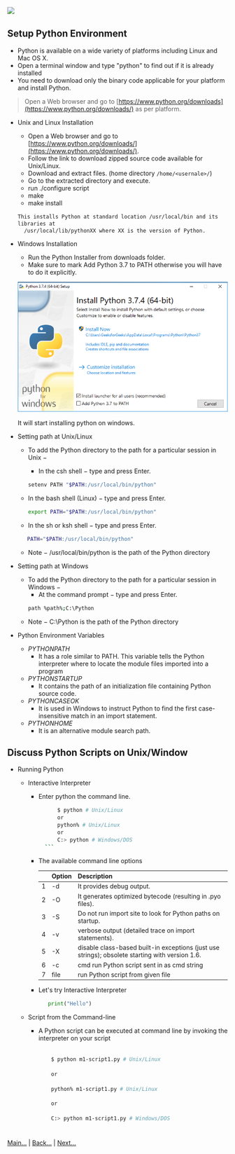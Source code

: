 
![](https://www.python.org/static/img/python-logo.png)

 
## Setup Python Environment

- Python is available on a wide variety of platforms including Linux and Mac OS X.
- Open a terminal window and type "python" to find out if it is already installed 
- You need to download only the binary code applicable for your platform and install Python.

> Open a Web browser and go to [https://www.python.org/downloads](https://www.python.org/downloads/) as per platform.

- Unix and Linux Installation
    - Open a Web browser and go to [https://www.python.org/downloads/](https://www.python.org/downloads/).
    - Follow the link to download zipped source code available for Unix/Linux.
    - Download and extract files. (home directory `/home/<usernale>/`)
    - Go to the extracted directory and execute.
    - run ./configure script
    - make
    - make install
    
    ```
    This installs Python at standard location /usr/local/bin and its libraries at 
      /usr/local/lib/pythonXX where XX is the version of Python.
    ```
    
- Windows Installation
    - Run the Python Installer from downloads folder. 
    - Make sure to mark Add Python 3.7 to PATH otherwise you will have to do it explicitly.
    
    ![](/img/python-install-windows-1.png)
    
    It will start installing python on windows.

- Setting path at Unix/Linux

    - To add the Python directory to the path for a particular session in Unix −
        - In the csh shell − type and press Enter. 
        ```bash
        setenv PATH "$PATH:/usr/local/bin/python"
        ```        
    - In the bash shell (Linux) − type and press Enter.
        ```bash
        export PATH="$PATH:/usr/local/bin/python"
        ```
   
    - In the sh or ksh shell − type and press Enter.
    ```bash
       PATH="$PATH:/usr/local/bin/python"
    ```
    
    - Note − /usr/local/bin/python is the path of the Python directory

- Setting path at Windows
    - To add the Python directory to the path for a particular session in Windows −
       - At the command prompt − type and press Enter.
       ```bash
       path %path%;C:\Python
      ```
    - Note − C:\Python is the path of the Python directory

- Python Environment Variables

    - *PYTHONPATH*
        - It has a role similar to PATH. This variable tells the Python interpreter where to locate the module files
        imported into a program
    - *PYTHONSTARTUP*
        - It contains the path of an initialization file containing Python source code.
    - *PYTHONCASEOK*
        - It is used in Windows to instruct Python to find the first case-insensitive match in an import statement.
    - *PYTHONHOME*
        - It is an alternative module search path.


## Discuss Python Scripts on Unix/Window

- Running Python

    - Interactive Interpreter
      - Enter python the command line.
      
          ```bash     
                $ python # Unix/Linux
                or
                python% # Unix/Linux
                or
                C:> python # Windows/DOS
            ```
      -  The available command line options
        
            |   |Option|Description                                                                                 |
            |---|------|--------------------------------------------------------------------------------------------|   
            |1	|-d	|It provides debug output.                                                                      |
            |2	|-O	|It generates optimized bytecode (resulting in .pyo files).                                     |
            |3	|-S	|Do not run import site to look for Python paths on startup.                                    |
            |4	|-v	|verbose output (detailed trace on import statements).                                          |
            |5	|-X	|disable class-based built-in exceptions (just use strings); obsolete starting with version 1.6.|
            |6	|-c	|cmd  run Python script sent in as cmd string                                                   |
            |7	|file |run Python script from given file                                                            |
            
      - Let's try Interactive Interpreter
    
        ```python
           print("Hello")
        ```
    
    - Script from the Command-line
    
      - A Python script can be executed at command line by invoking the interpreter on your script

        ```bash

            $ python m1-script1.py # Unix/Linux
            
            or

            python% m1-script1.py # Unix/Linux

            or 

            C:> python m1-script1.py # Windows/DOS     
        ```      
   
    
#
[Main...](https://github.com/ptoraskar/Python-Learning/blob/master/README.md) | [Back...](/Module-1/3_popularity_and_applications.md) | [Next...](/Module-1/5_variables_to_expressions.md)


